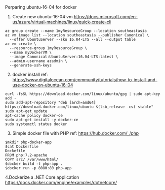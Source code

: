 Perparing ubuntu-16-04 for docker 
1. Create new ubuntu-16-04 vm
https://docs.microsoft.com/en-us/azure/virtual-machines/linux/quick-create-cli
```shell
az group create --name 1myResourceGroup --location southeastasia
az vm image list --location southeastasia --publisher Canonical \
  --offer UbuntuServer --sku 16.04-LTS --all --output table
az vm create \
  --resource-group 1myResourceGroup \
  --name myDockerVM \
  --image Canonical:UbuntuServer:16.04-LTS:latest \
  --admin-username azadmin \
  --generate-ssh-keys
```
2. docker install
ref: https://www.digitalocean.com/community/tutorials/how-to-install-and-use-docker-on-ubuntu-16-04
```shell
curl -fsSL https://download.docker.com/linux/ubuntu/gpg | sudo apt-key add -
sudo add-apt-repository "deb [arch=amd64] https://download.docker.com/linux/ubuntu $(lsb_release -cs) stable"
sudo apt-get update
apt-cache policy docker-ce
sudo apt-get install -y docker-ce
sudo systemctl status docker
```

3. Simple docker file with PHP
ref: https://hub.docker.com/_/php
```shell
$mkdir php-docker-app  
$cat Dockerfile
Dockefile
FROM php:7.2-apache
COPY src/ /var/www/html/
$docker build -t php-app .  
$docker run -p 8080:80 php-app 
```
4.Dockerize a .NET Core application
https://docs.docker.com/engine/examples/dotnetcore/
